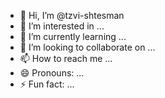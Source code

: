 - 👋 Hi, I’m @tzvi-shtesman
- 👀 I’m interested in ...
- 🌱 I’m currently learning ...
- 💞️ I’m looking to collaborate on ...
- 📫 How to reach me ...
- 😄 Pronouns: ...
- ⚡ Fun fact: ...

<!---
tzvi-shtesman/tzvi-shtesman is a ✨ special ✨ repository because its `README.md` (this file) appears on your GitHub profile.
You can click the Preview link to take a look at your changes.
--->

